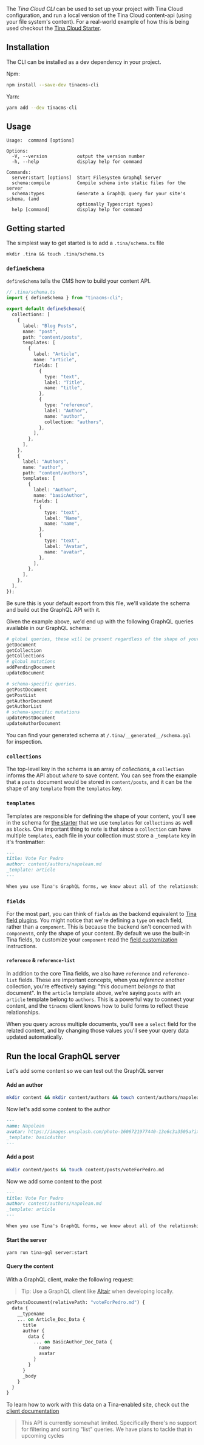 The _Tina Cloud CLI_ can be used to set up your project with Tina Cloud configuration, and run a local version of the Tina Cloud content-api (using your file system's content). For a real-world example of how this is being used checkout the [Tina Cloud Starter](https://github.com/tinacms/tina-cloud-starter).

## Installation

The CLI can be installed as a dev dependency in your project.

Npm:

```bash
npm install --save-dev tinacms-cli
```

Yarn:

```bash
yarn add --dev tinacms-cli
```

## Usage

```
Usage:  command [options]

Options:
  -V, --version           output the version number
  -h, --help              display help for command

Commands:
  server:start [options]  Start Filesystem Graphql Server
  schema:compile          Compile schema into static files for the server
  schema:types            Generate a GraphQL query for your site's schema, (and
                          optionally Typescript types)
  help [command]          display help for command
```

## Getting started

The simplest way to get started is to add a `.tina/schema.ts` file

```
mkdir .tina && touch .tina/schema.ts
```

### `defineSchema`

`defineSchema` tells the CMS how to build your content API.

```ts
// .tina/schema.ts
import { defineSchema } from "tinacms-cli";

export default defineSchema({
  collections: [
    {
      label: "Blog Posts",
      name: "post",
      path: "content/posts",
      templates: [
        {
          label: "Article",
          name: "article",
          fields: [
            {
              type: "text",
              label: "Title",
              name: "title",
            },
            {
              type: "reference",
              label: "Author",
              name: "author",
              collection: "authors",
            },
          ],
        },
      ],
    },
    {
      label: "Authors",
      name: "author",
      path: "content/authors",
      templates: [
        {
          label: "Author",
          name: "basicAuthor",
          fields: [
            {
              type: "text",
              label: "Name",
              name: "name",
            },
            {
              type: "text",
              label: "Avatar",
              name: "avatar",
            },
          ],
        },
      ],
    },
  ],
});
```

Be sure this is your default export from this file, we'll validate the schema and build out the GraphQL API with it.

Given the example above, we'd end up with the following GraphQL queries available in our GraphQL schema:

```graphql
# global queries, these will be present regardless of the shape of your schema:
getDocument
getCollection
getCollections
# global mutations
addPendingDocument
updateDocument

# schema-specific queries.
getPostDocument
getPostList
getAuthorDocument
getAuthorList
# schema-specific mutations
updatePostDocument
updateAuthorDocument
```

You can find your generated schema at `/.tina/__generated__/schema.gql` for inspection.

### `collections`

The top-level key in the schema is an array of _collections_, a `collection` informs the API about _where_ to save content. You can see from the example that a `posts` document would be stored in `content/posts`, and it can be the shape of any `template` from the `templates` key.

### `templates`

Templates are responsible for defining the shape of your content, you'll see in the schema for [the starter](https://github.com/tinacms/tina-cloud-starter) that we use `templates` for `collections` as well as `blocks`. One important thing to note is that since a `collection` can have multiple `templates`, each file in your collection must store a `_template` key in it's frontmatter:

```markdown
---
title: Vote For Pedro
author: content/authors/napolean.md
_template: article
---

When you use Tina's GraphQL forms, we know about all of the relationships in your content, this allows us to keep your content in-sync with your form state. Try changing the author in the sidebar, notice the author data changes to reflect your new author!
```

### `fields`

For the most part, you can think of `fields` as the backend equivalent to [Tina field plugins](https://tina.io/docs/plugins/fields/). You might notice that we're defining a `type` on each field, rather than a `component`. This is because the backend isn't concerned with `component`s, only the shape of your content. By default we use the built-in Tina fields, to customize your `component` read the [field customization](https://tina.io/docs/tina-cloud/client/#field-customization) instructions.

#### `reference` & `reference-list`

In addition to the core Tina fields, we also have `reference` and `reference-list` fields. These are important concepts, when you _reference_ another collection, you're effectively saying: "this document _belongs to_ that document". In the `article` template above, we're saying `posts` with an `article` template belong to `authors`. This is a powerful way to connect your content, and the `tinacms` client knows how to build forms to reflect these relationships.

When you query across multiple documents, you'll see a `select` field for the related content, and by changing those values you'll see your query data updated automatically.

## Run the local GraphQL server

Let's add some content so we can test out the GraphQL server

#### Add an author

```sh
mkdir content && mkdir content/authors && touch content/authors/napolean.md
```

Now let's add some content to the author

```markdown
---
name: Napolean
avatar: https://images.unsplash.com/photo-1606721977440-13e6c3a3505a?ixid=MXwxMjA3fDB8MHxwaG90by1wYWdlfHx8fGVufDB8fHw%3D&ixlib=rb-1.2.1&auto=format&fit=crop&w=344&q=80
_template: basicAuthor
---
```

#### Add a post

```sh
mkdir content/posts && touch content/posts/voteForPedro.md
```

Now we add some content to the post

```markdown
---
title: Vote For Pedro
author: content/authors/napolean.md
_template: article
---

When you use Tina's GraphQL forms, we know about all of the relationships in your content, this allows us to keep your content in-sync with your form state. Try changing the author in the sidebar, notice the author data changes to reflect your new author!
```

#### Start the server

```
yarn run tina-gql server:start
```

#### Query the content

With a GraphQL client, make the following request:

> Tip: Use a GraphQL client like [Altair](https://altair.sirmuel.design/) when developing locally.

```graphql
getPostsDocument(relativePath: "voteForPedro.md") {
  data {
    __typename
    ... on Article_Doc_Data {
      title
      author {
        data {
          ... on BasicAuthor_Doc_Data {
            name
            avatar
          }
        }
      }
      _body
    }
  }
}
```

To learn how to work with this data on a Tina-enabled site, check out the [client documentation](https://tina.io/docs/tina-cloud/client/)

> This API is currently somewhat limited. Specifically there's no support for filtering and sorting "list" queries. We have plans to tackle that in upcoming cycles
